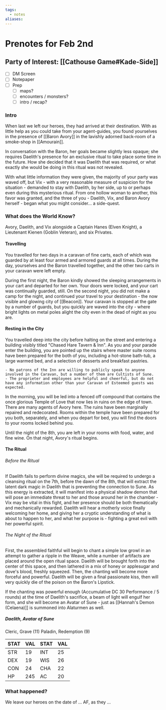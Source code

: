 ```yaml
---
tags:
  - notes
aliases:
---
```


# Prenotes for Feb 2nd
## Party of Interest: [[Cathouse Game#Kade-Side]]
- [ ] DM Screen
- [ ] Notepaper
- [ ] Prep
	- [ ] maps?
	- [ ] encounters / monsters?
	- [ ] intro / recap?

### Intro
When last we left our heroes, they had arrived at their destination. With as little help as you could take from your agent-guides, you found yourselves in the presence of [[Baron Avory]] in the lavishly adorned back-room of a smoke-shop in [[Amourain]]. 

In conversation with the Baron, her goals became slightly less opaque; she requires Daelith's presence for an exclusive ritual to take place some time in the future. How she decided that it was Daelith that was required, or what exactly she would be doing in this ritual was not revealed.

With what little information they were given, the majority of your party was waved off, but Vix - with a very reasonable measure of suspicion for the situation - demanded to stay with Daelith, by her side, up to or perhaps even during this mysterious ritual. From one hollow woman to another, this favor was granted, and the three of you - Daelith, Vix, and Baron Avory herself - began what you might consider... a side-quest.

### What does the World Know?
Avory, Daelith, and Vix alongside a Captain Hanes (Elven Knight), a Lieutenant Kienen (Goblin Veteran), and six Privates.

#### Travelling
You travelled for two days in a caravan of fine carts, each of which was guarded by at least four armed and armored guards at all times. During the day, yourselves and the Baron travelled together, and the other two carts in your caravan were left empty. 

During the first night, the Baron kindly showed the sleeping arrangements in your cart and departed for her own. Your doors were locked, and your cart was continually guarded, still. On the second night, you did not make a camp for the night, and continued your travel to your destination - the now visible and glowing city of [[Beacon]]. Your caravan is stopped at the gate by a number of guards, but you quickly are waved into the city - where bright lights on metal poles alight the city even in the dead of night as you are.

#### Resting in the City
You travelled deep into the city before halting on the street and entering a building visibly titled "Chased Hare Tavern & Inn". As you and your parade enter the building, you are pointed up the stairs where master suite rooms have been prepared for the both of you, including a hot-stone bath-tub, a large warmed bed, and a selection of desserts and breakfast pastries.

	- No patrons of the Inn are willing to publicly speak to anyone involved in the Caravan, but a number of them are Cultists of Sune.
	- The proprieter and employees are helpful and cheerful, but do not have any information other than your Caravan of Esteemed guests was expected.

In the morning, you will be led into a fenced off compound that contains the once glorious Temple of Love that now lies in ruins on the edge of town. There are many agents of Avory here. The ruins have been marginally repaired and redecorated. Rooms within the temple have been prepared for you both, separately, and when you depart for bed, you will find the doors to your rooms locked behind you.

Until the night of the 8th, you are left in your rooms with food, water, and fine wine. On that night, Avory's ritual begins.

#### The Ritual
###### Before the Ritual
If Daelith fails to perform divine magics, she will be required to undergo a cleansing ritual on the 7th, before the dawn of the 8th, that will extract the latent dark magic in Daelith that is preventing the connection to Sune. As this energy is extracted, it will manifest into a physical shadow demon that will pose an immediate threat to her and those around her in the chamber - Vix may be vital in this fight, and her presence should be both thematically and mechanically rewarded. Daelith will hear a motherly voice finally welcoming her home, and giving her a cryptic understanding of what is about to happen to her, and what her purpose is - fighting a great evil with her powerful spirit. 

###### The Night of the Ritual
First, the assembled faithful will begin to chant a simple low growl in an attempt to gather a ripple in the Weave, while a number of artifacts are placed around the open ritual space. Daelith will be brought forth into the center of this space, and then lathered in a mix of honey or applesugar and dove's blood, freshly squeezed. Then, the chanting will become more forceful and powerful. Daelith will be given a final passionate kiss, then will very quickly die of the poison on the Baron's Lipstick.

If the chanting was powerful enough (Accumulative DC 30 Performance / 5 rounds) at the time of Daelith's sacrifice, a beam of light will engulf her form, and she will become an Avatar of Sune - just as [[Hannah's Demon (Celaena)]] is summoned into Alaturmen as well.

##### Daelith, Avatar of Sune
Cleric, Grave (11)
Paladin, Redemption (9)

STAT | VAL | STAT | VAL
--- | --- | --- | ---
STR | 19 | INT | 25
DEX | 19 | WIS | 26
CON | 24 | CHA | 22
HP | 245 | AC | 20

### What happened?


We leave our heroes on the date of ... AF, as they ...
